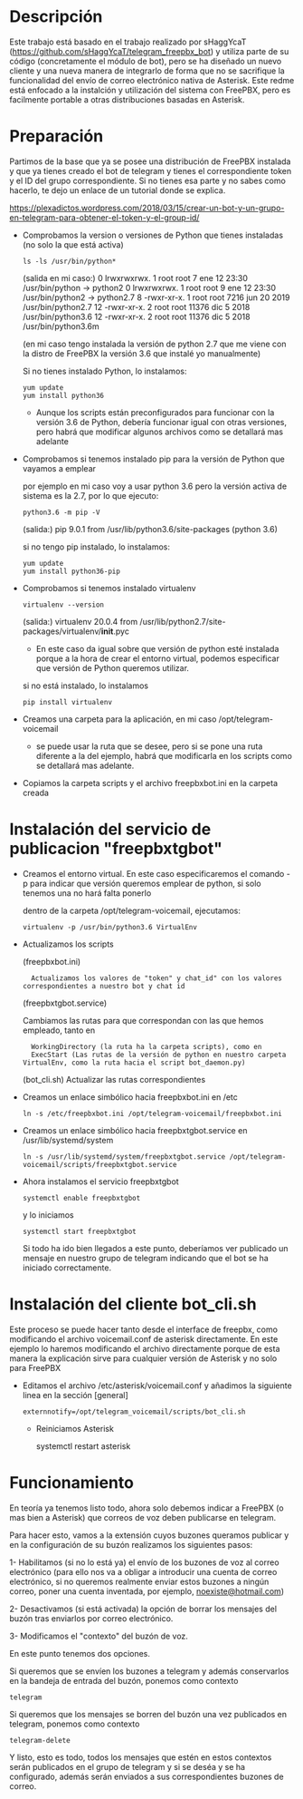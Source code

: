 # Descripción

Este trabajo está basado en el trabajo realizado por sHaggYcaT (https://github.com/sHaggYcaT/telegram_freepbx_bot) y utiliza parte de su código (concretamente el módulo de bot), pero se ha diseñado un nuevo cliente y una nueva manera de integrarlo de forma que no se sacrifique la funcionalidad del envío de correo electrónico nativa de Asterisk.
Este redme está enfocado a la instalción y utilización del sistema con FreePBX, pero es facilmente portable a otras distribuciones basadas en Asterisk.

# Preparación

Partimos de la base que ya se posee una distribución de FreePBX instalada y que ya tienes creado el bot de telegram y tienes el correspondiente token y el ID del grupo correspondiente. Si no tienes esa parte y no sabes como hacerlo, te dejo un enlace de un tutorial donde se explica.

https://plexadictos.wordpress.com/2018/03/15/crear-un-bot-y-un-grupo-en-telegram-para-obtener-el-token-y-el-group-id/


- Comprobamos la version o versiones de Python que tienes instaladas (no solo la que está activa)

	  ls -ls /usr/bin/python*
   
	(salida en mi caso:)
	0 lrwxrwxrwx. 1 root root     7 ene 12 23:30 /usr/bin/python -> python2
	0 lrwxrwxrwx. 1 root root     9 ene 12 23:30 /usr/bin/python2 -> python2.7
	8 -rwxr-xr-x. 1 root root  7216 jun 20  2019 /usr/bin/python2.7
	12 -rwxr-xr-x. 2 root root 11376 dic  5  2018 /usr/bin/python3.6
	12 -rwxr-xr-x. 2 root root 11376 dic  5  2018 /usr/bin/python3.6m

	(en mi caso tengo instalada la versión de python 2.7 que me viene con la distro de FreePBX la versión 3.6 que instalé yo manualmente)
	
	Si no tienes instalado Python, lo instalamos:
	
	  yum update
	  yum install python36
	
	* Aunque los scripts están preconfigurados para funcionar con la versión 3.6 de Python, debería funcionar igual con otras versiones, pero habrá que modificar algunos archivos como se detallará mas adelante
 
- Comprobamos si tenemos instalado pip para la versión de Python que vayamos a emplear

	por ejemplo en mi caso voy a usar python 3.6 pero la versión activa de sistema es la 2.7, por lo que ejecuto:
  
	  python3.6 -m pip -V
  
	(salida:) pip 9.0.1 from /usr/lib/python3.6/site-packages (python 3.6)
	
	si no tengo pip instalado, lo instalamos:
	
	  yum update
	  yum install python36-pip
	
- Comprobamos si tenemos instalado virtualenv
	
	  virtualenv --version
	
	(salida:) virtualenv 20.0.4 from /usr/lib/python2.7/site-packages/virtualenv/__init__.pyc
	
	* En este caso da igual sobre que versión de python esté instalada porque a la hora de crear el entorno virtual, podemos especificar que versión de Python queremos utilizar.
	
	si no está instalado, lo instalamos
	
	  pip install virtualenv
	
- Creamos una carpeta para la aplicación, en mi caso /opt/telegram-voicemail

	* se puede usar la ruta que se desee, pero si se pone una ruta diferente a la del ejemplo, habrá que modificarla en los scripts como se detallará mas adelante.
	
- Copiamos la carpeta scripts y el archivo freepbxbot.ini en la carpeta creada

# Instalación del servicio de publicacion "freepbxtgbot"

- Creamos el entorno virtual. En este caso especificaremos el comando -p para indicar que versión queremos emplear de python, si solo tenemos una no hará falta ponerlo

	dentro de la carpeta /opt/telegram-voicemail, ejecutamos:

	  virtualenv -p /usr/bin/python3.6 VirtualEnv
  
- Actualizamos los scripts

	(freepbxbot.ini) 
  
		Actualizamos los valores de "token" y chat_id" con los valores correspondientes a nuestro bot y chat id
		
	(freepbxtgbot.service)
	
	Cambiamos las rutas para que correspondan con las que hemos empleado, tanto en 
		
		WorkingDirectory (la ruta ha la carpeta scripts), como en 
		ExecStart (Las rutas de la versión de python en nuestro carpeta VirtualEnv, como la ruta hacia el script bot_daemon.py)

	(bot_cli.sh)
		Actualizar las rutas correspondientes
		
		
- Creamos un enlace simbólico hacia freepbxbot.ini en /etc

	  ln -s /etc/freepbxbot.ini /opt/telegram-voicemail/freepbxbot.ini
	
- Creamos un enlace simbólico hacia freepbxtgbot.service en /usr/lib/systemd/system

	  ln -s /usr/lib/systemd/system/freepbxtgbot.service /opt/telegram-voicemail/scripts/freepbxtgbot.service
	
- Ahora instalamos el servicio freepbxtgbot

	  systemctl enable freepbxtgbot
	
	y lo iniciamos
	
	  systemctl start freepbxtgbot
	
	Si todo ha ido bien llegados a este punto, deberíamos ver publicado un mensaje en nuestro grupo de telegram indicando que el bot se ha iniciado correctamente.
	

# Instalación del cliente bot_cli.sh

  Este proceso se puede hacer tanto desde el interface de freepbx, como modificando el archivo voicemail.conf de asterisk directamente. En este ejemplo lo haremos modificando el archivo directamente porque de esta manera la explicación sirve para cualquier versión de Asterisk y no solo para FreePBX

  - Editamos el archivo /etc/asterisk/voicemail.conf y añadimos la siguiente linea en la sección [general]

		externnotify=/opt/telegram_voicemail/scripts/bot_cli.sh

	- Reiniciamos Asterisk

		systemctl restart asterisk

# Funcionamiento

  En teoría ya tenemos listo todo, ahora solo debemos indicar a FreePBX (o mas bien a Asterisk) que correos de voz deben publicarse en telegram.

  Para hacer esto, vamos a la extensión cuyos buzones queramos publicar y en la configuración de su buzón realizamos los siguientes pasos:

  1- Habilitamos (si no lo está ya) el envío de los buzones de voz al correo electrónico (para ello nos va a obligar a introducir una cuenta de correo electrónico, si no queremos realmente enviar estos buzones a ningún correo, poner una cuenta inventada, por ejemplo, noexiste@hotmail.com)

  2- Desactivamos (si está activada) la opción de borrar los mensajes del buzón tras enviarlos por correo electrónico.

  3- Modificamos el "contexto" del buzón de voz.

   En este punto tenemos dos opciones.

   Si queremos que se envíen los buzones a telegram y además conservarlos en la bandeja de entrada del buzón, ponemos como contexto

	telegram

   Si queremos que los mensajes se borren del buzón una vez publicados en telegram, ponemos como contexto

	telegram-delete

  Y listo, esto es todo, todos los mensajes que estén en estos contextos serán publicados en el grupo de telegram y si se deséa y se ha configurado, además serán enviados a sus correspondientes buzones de correo.

	
  
